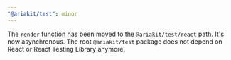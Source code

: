 ```yaml
---
"@ariakit/test": minor
---
```


The `render` function has been moved to the `@ariakit/test/react` path. It's now asynchronous. The root `@ariakit/test` package does not depend on React or React Testing Library anymore.
